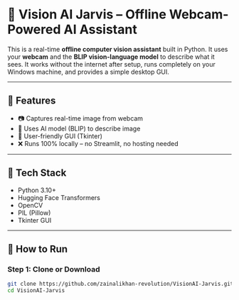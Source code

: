 # 🧠 Vision AI Jarvis – Offline Webcam-Powered AI Assistant

This is a real-time **offline computer vision assistant** built in Python. It uses your **webcam** and the **BLIP vision-language model** to describe what it sees. It works without the internet after setup, runs completely on your Windows machine, and provides a simple desktop GUI.

---

## 🚀 Features
- 📷 Captures real-time image from webcam
- 🧠 Uses AI model (BLIP) to describe image
- 💬 User-friendly GUI (Tkinter)
- ❌ Runs 100% locally – no Streamlit, no hosting needed

---

## 🧰 Tech Stack
- Python 3.10+
- Hugging Face Transformers
- OpenCV
- PIL (Pillow)
- Tkinter GUI

---

## 🔧 How to Run

### Step 1: Clone or Download
```bash
git clone https://github.com/zainalikhan-revolution/VisionAI-Jarvis.git
cd VisionAI-Jarvis


